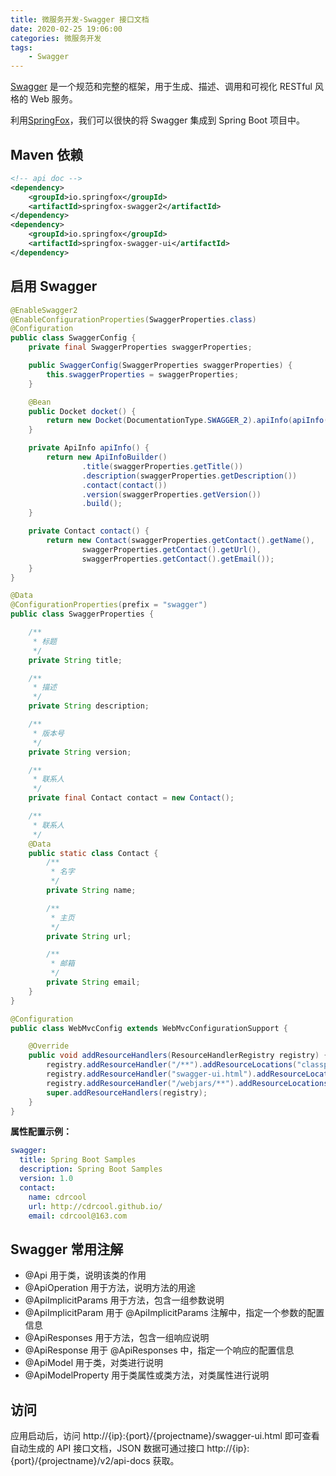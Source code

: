```yaml
---
title: 微服务开发-Swagger 接口文档
date: 2020-02-25 19:06:00
categories: 微服务开发
tags:
    - Swagger
---
```

[Swagger](https://swagger.io/) 是一个规范和完整的框架，用于生成、描述、调用和可视化 RESTful 风格的 Web 服务。

利用[SpringFox](https://springfox.github.io/springfox/)，我们可以很快的将 Swagger 集成到 Spring Boot 项目中。

## Maven 依赖
```xml
<!-- api doc -->
<dependency>
    <groupId>io.springfox</groupId>
    <artifactId>springfox-swagger2</artifactId>
</dependency>
<dependency>
    <groupId>io.springfox</groupId>
    <artifactId>springfox-swagger-ui</artifactId>
</dependency>
```

## 启用 Swagger
```java
@EnableSwagger2
@EnableConfigurationProperties(SwaggerProperties.class)
@Configuration
public class SwaggerConfig {
    private final SwaggerProperties swaggerProperties;

    public SwaggerConfig(SwaggerProperties swaggerProperties) {
        this.swaggerProperties = swaggerProperties;
    }

    @Bean
    public Docket docket() {
        return new Docket(DocumentationType.SWAGGER_2).apiInfo(apiInfo());
    }

    private ApiInfo apiInfo() {
        return new ApiInfoBuilder()
                .title(swaggerProperties.getTitle())
                .description(swaggerProperties.getDescription())
                .contact(contact())
                .version(swaggerProperties.getVersion())
                .build();
    }

    private Contact contact() {
        return new Contact(swaggerProperties.getContact().getName(),
                swaggerProperties.getContact().getUrl(),
                swaggerProperties.getContact().getEmail());
    }
}

@Data
@ConfigurationProperties(prefix = "swagger")
public class SwaggerProperties {

    /**
     * 标题
     */
    private String title;

    /**
     * 描述
     */
    private String description;

    /**
     * 版本号
     */
    private String version;

    /**
     * 联系人
     */
    private final Contact contact = new Contact();

    /**
     * 联系人
     */
    @Data
    public static class Contact {
        /**
         * 名字
         */
        private String name;

        /**
         * 主页
         */
        private String url;

        /**
         * 邮箱
         */
        private String email;
    }
}

@Configuration
public class WebMvcConfig extends WebMvcConfigurationSupport {

    @Override
    public void addResourceHandlers(ResourceHandlerRegistry registry) {
        registry.addResourceHandler("/**").addResourceLocations("classpath:/static/");
        registry.addResourceHandler("swagger-ui.html").addResourceLocations("classpath:/META-INF/resources/");
        registry.addResourceHandler("/webjars/**").addResourceLocations("classpath:/META-INF/resources/webjars/");
        super.addResourceHandlers(registry);
    }
}
```

**属性配置示例：**
```yaml
swagger:
  title: Spring Boot Samples
  description: Spring Boot Samples
  version: 1.0
  contact:
    name: cdrcool
    url: http://cdrcool.github.io/
    email: cdrcool@163.com
```

## Swagger 常用注解
* @Api 用于类，说明该类的作用
* @ApiOperation 用于方法，说明方法的用途
* @ApiImplicitParams 用于方法，包含一组参数说明
* @ApiImplicitParam 用于 @ApiImplicitParams 注解中，指定一个参数的配置信息
* @ApiResponses 用于方法，包含一组响应说明
* @ApiResponse 用于 @ApiResponses 中，指定一个响应的配置信息
* @ApiModel 用于类，对类进行说明
* @ApiModelProperty 用于类属性或类方法，对类属性进行说明

## 访问
应用启动后，访问 http://{ip}:{port}/{projectname}/swagger-ui.html 即可查看自动生成的 API 接口文档，JSON 数据可通过接口 http://{ip}:{port}/{projectname}/v2/api-docs 获取。